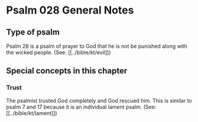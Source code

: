 # Psalm 028 General Notes
## Type of psalm

Psalm 28 is a psalm of prayer to God that he is not be punished along with the wicked people. (See: [[../bible/kt/evil]])

## Special concepts in this chapter

### Trust
The psalmist trusted God completely and God rescued him. This is similar to psalm 7 and 17 because it is an individual lament psalm. (See: [[../bible/kt/lament]])